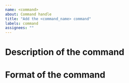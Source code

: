 ```yaml
---
name: <command>
about: Command handle
title: "Add the <command_name> command"
labels: command
assignees: ""
---
```


# Description of the command

# Format of the command
